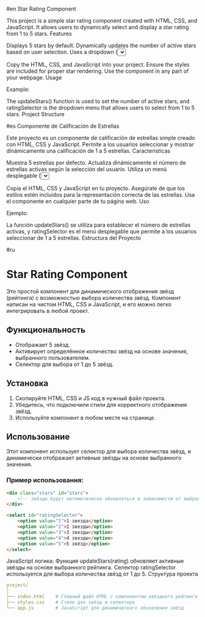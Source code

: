 #en
Star Rating Component

This project is a simple star rating component created with HTML, CSS, and JavaScript. It allows users to dynamically select and display a star rating from 1 to 5 stars.
Features

Displays 5 stars by default.
Dynamically updates the number of active stars based on user selection.
Uses a dropdown (<select>) to choose the rating.
Easy to integrate into any web project.
Installation

Copy the HTML, CSS, and JavaScript into your project.
Ensure the styles are included for proper star rendering.
Use the component in any part of your webpage.
Usage

Example:

The updateStars() function is used to set the number of active stars, and ratingSelector is the dropdown menu that allows users to select from 1 to 5 stars.
Project Structure

#es
Componente de Calificación de Estrellas

Este proyecto es un componente de calificación de estrellas simple creado con HTML, CSS y JavaScript. Permite a los usuarios seleccionar y mostrar dinámicamente una calificación de 1 a 5 estrellas.
Características

Muestra 5 estrellas por defecto.
Actualiza dinámicamente el número de estrellas activas según la selección del usuario.
Utiliza un menú desplegable (<select>) para elegir la calificación.
Fácil de integrar en cualquier proyecto web.
Instalación

Copia el HTML, CSS y JavaScript en tu proyecto.
Asegúrate de que los estilos estén incluidos para la representación correcta de las estrellas.
Usa el componente en cualquier parte de tu página web.
Uso

Ejemplo:

La función updateStars() se utiliza para establecer el número de estrellas activas, y ratingSelector es el menú desplegable que permite a los usuarios seleccionar de 1 a 5 estrellas.
Estructura del Proyecto




#ru
# Star Rating Component

Это простой компонент для динамического отображения звёзд (рейтинга) с возможностью выбора количества звёзд. Компонент написан на чистом HTML, CSS и JavaScript, и его можно легко интегрировать в любой проект.

## Функциональность

- Отображает 5 звёзд.
- Активирует определённое количество звёзд на основе значения, выбранного пользователем.
- Селектор для выбора от 1 до 5 звёзд.

## Установка

1. Скопируйте HTML, CSS и JS код в нужный файл проекта.
2. Убедитесь, что подключили стили для корректного отображения звёзд.
3. Используйте компонент в любом месте на странице.

## Использование

Этот компонент использует селектор для выбора количества звёзд, и динамически отображает активные звёзды на основе выбранного значения.

### Пример использования:

```html
<div class="stars" id="stars">
	<!-- звёзды будут автоматически обновляться в зависимости от выбранного значения -->
</div>

<select id="ratingSelector">
	<option value="1">1 звезда</option>
	<option value="2">2 звезды</option>
	<option value="3">3 звезды</option>
	<option value="4">4 звезды</option>
	<option value="5">5 звёзд</option>
</select>
```

JavaScript логика:
Функция updateStars(rating) обновляет активные звёзды на основе выбранного рейтинга.
Селектор ratingSelector используется для выбора количества звёзд от 1 до 5.
Структура проекта

```yaml
project/
│
├── index.html    # Главный файл HTML с компонентом звёздного рейтинга
├── styles.css    # Стили для звёзд и селектора
└── app.js        # JavaScript для динамического обновления звёзд
```
